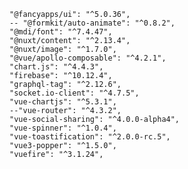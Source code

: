     "@fancyapps/ui": "^5.0.36",
    -- "@formkit/auto-animate": "^0.8.2",
    "@mdi/font": "^7.4.47",
    "@nuxt/content": "^2.13.4",
    "@nuxt/image": "^1.7.0",
    "@vue/apollo-composable": "^4.2.1",
    "chart.js": "^4.4.3",
    "firebase": "^10.12.4",
    "graphql-tag": "^2.12.6",
    "socket.io-client": "^4.7.5",
    "vue-chartjs": "^5.3.1",
    --"vue-router": "^4.3.2",
    "vue-social-sharing": "^4.0.0-alpha4",
    "vue-spinner": "^1.0.4",
    "vue-toastification": "^2.0.0-rc.5",
    "vue3-popper": "^1.5.0",
    "vuefire": "^3.1.24",
